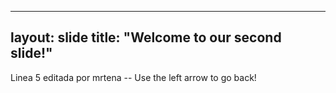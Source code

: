 ---
layout: slide
title: "Welcome to our second slide!"
--
Linea 5 editada por mrtena --
Use the left arrow to go back!
